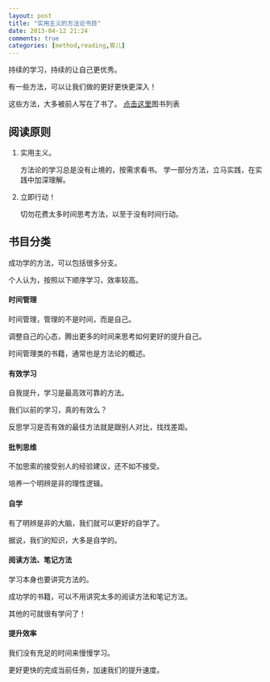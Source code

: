 ```yaml
---
layout: post
title: "实用主义的方法论书目"
date: 2013-04-12 21:24
comments: true
categories: [method,reading,育儿]
---
```


持续的学习，持续的让自己更优秀。

有一些方法，可以让我们做的更好更快更深入！

这些方法，大多被前人写在了书了。 [点击这里](http://book.douban.com/doulist/1987641/)图书列表

<!--more-->

阅读原则
--------

1. 实用主义。

    方法论的学习总是没有止境的，按需求看书。 学一部分方法，立马实践，在实践中加深理解。
2. 立即行动！

    切勿花费太多时间思考方法，以至于没有时间行动。

书目分类
--------

成功学的方法，可以包括很多分支。

个人认为，按照以下顺序学习，效率较高。

#### 时间管理

时间管理，管理的不是时间，而是自己。

调整自己的心态，腾出更多的时间来思考如何更好的提升自己。

时间管理类的书籍，通常也是方法论的概述。

#### 有效学习

自我提升，学习是最高效可靠的方法。

我们以前的学习，真的有效么？

反思学习是否有效的最佳方法就是跟别人对比，找找差距。

#### 批判思维

不加思索的接受别人的经验建议，还不如不接受。

培养一个明辨是非的理性逻辑。

#### 自学

有了明辨是非的大脑，我们就可以更好的自学了。

据说，我们的知识，大多是自学的。

#### 阅读方法、笔记方法

学习本身也要讲究方法的。

成功学的书籍，可以不用讲究太多的阅读方法和笔记方法。

其他的可就很有学问了！

#### 提升效率

我们没有充足的时间来慢慢学习。

更好更快的完成当前任务，加速我们的提升速度。
